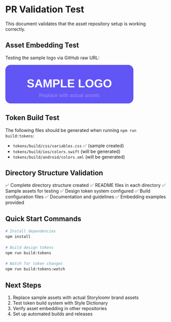 # PR Validation Test

This document validates that the asset repository setup is working correctly.

## Asset Embedding Test

Testing the sample logo via GitHub raw URL:

![Storyloomr Sample Logo](https://raw.githubusercontent.com/storyloomr/storyloomr-assets/main/logo/storyloomr-logo-hz-light.svg)

## Token Build Test

The following files should be generated when running `npm run build:tokens`:

- `tokens/build/css/variables.css` ✅ (sample created)
- `tokens/build/ios/colors.swift` (will be generated)
- `tokens/build/android/colors.xml` (will be generated)

## Directory Structure Validation

✅ Complete directory structure created
✅ README files in each directory
✅ Sample assets for testing
✅ Design token system configured
✅ Build configuration files
✅ Documentation and guidelines
✅ Embedding examples provided

## Quick Start Commands

```bash
# Install dependencies
npm install

# Build design tokens
npm run build:tokens

# Watch for token changes
npm run build:tokens:watch
```

## Next Steps

1. Replace sample assets with actual Storyloomr brand assets
2. Test token build system with Style Dictionary
3. Verify asset embedding in other repositories
4. Set up automated builds and releases

